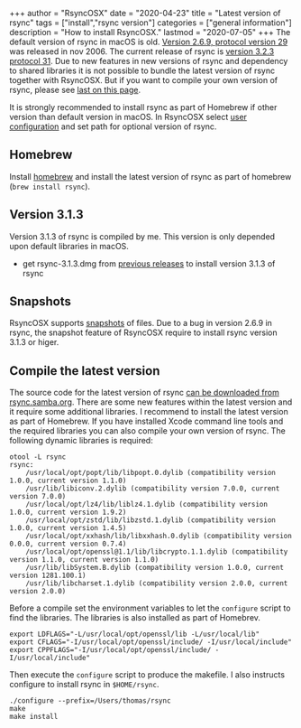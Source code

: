 +++
author = "RsyncOSX"
date = "2020-04-23"
title =  "Latest version of rsync"
tags = ["install","rsync version"]
categories = ["general information"]
description = "How to install RsyncOSX."
lastmod = "2020-07-05"
+++
The default version of rsync in macOS is old. [Version 2.6.9, protocol version 29](https://download.samba.org/pub/rsync/NEWS#2.6.9) was released in nov 2006. The current release of rsync is [version 3.2.3 protocol 31](https://download.samba.org/pub/rsync/NEWS). Due to new features in new versions of rsync and dependency to shared libraries it is not possible to bundle the latest version of rsync together with RsyncOSX. But if you want to compile your own version of rsync, please see [last on this page](/post/rsync/#compile-latest-version).

It is strongly recommended to install rsync as part of Homebrew if other version than default version in macOS. In RsyncOSX select [user configuration](/post/userconfiguration/) and set path for optional version of rsync.

## Homebrew

Install [homebrew](https://brew.sh/) and install the latest version of rsync as part of homebrew (`brew install rsync`).

## Version 3.1.3

Version 3.1.3 of rsync is compiled by me. This version is only depended upon default libraries in macOS.
- get rsync-3.1.3.dmg from [previous releases](https://github.com/rsyncOSX/RsyncOSX/releases) to install version 3.1.3 of rsync

## Snapshots

RsyncOSX supports [snapshots](/post/snapshots/) of files. Due to a bug in version 2.6.9 in rsync, the snapshot feature of RsyncOSX require to install rsync version 3.1.3 or higer.

## Compile the latest version

The source code for the latest version of rsync [can be downloaded from rsync.samba.org](https://rsync.samba.org/). There are some new features within the latest version and it require some additional libraries. I recommend to install the latest version as part of Homebrew. If you have installed Xcode command line tools and the required libraries you can also compile your own version of rsync. The following dynamic libraries is required:

```
otool -L rsync
rsync:
	/usr/local/opt/popt/lib/libpopt.0.dylib (compatibility version 1.0.0, current version 1.1.0)
	/usr/lib/libiconv.2.dylib (compatibility version 7.0.0, current version 7.0.0)
	/usr/local/opt/lz4/lib/liblz4.1.dylib (compatibility version 1.0.0, current version 1.9.2)
	/usr/local/opt/zstd/lib/libzstd.1.dylib (compatibility version 1.0.0, current version 1.4.5)
	/usr/local/opt/xxhash/lib/libxxhash.0.dylib (compatibility version 0.0.0, current version 0.7.4)
	/usr/local/opt/openssl@1.1/lib/libcrypto.1.1.dylib (compatibility version 1.1.0, current version 1.1.0)
	/usr/lib/libSystem.B.dylib (compatibility version 1.0.0, current version 1281.100.1)
	/usr/lib/libcharset.1.dylib (compatibility version 2.0.0, current version 2.0.0)
  ```

Before a compile set the environment variables to let the `configure` script to find the libraries. The libraries is also installed as part of Homebrev.

```
export LDFLAGS="-L/usr/local/opt/openssl/lib -L/usr/local/lib"
export CFLAGS="-I/usr/local/opt/openssl/include/ -I/usr/local/include"
export CPPFLAGS="-I/usr/local/opt/openssl/include/ -I/usr/local/include"
```

Then execute the `configure` script to produce the makefile. I also instructs configure to install rsync in `$HOME/rsync`.

```
./configure --prefix=/Users/thomas/rsync
make
make install
```
